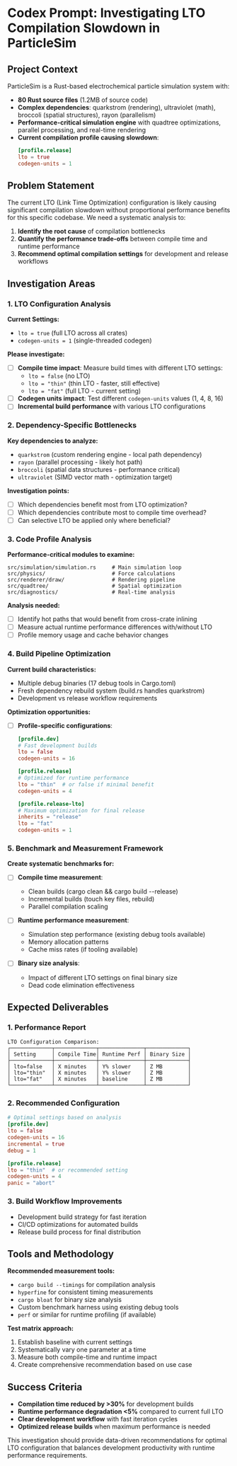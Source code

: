 # Codex Prompt: Investigating LTO Compilation Slowdown in ParticleSim

## Project Context
ParticleSim is a Rust-based electrochemical particle simulation system with:
- **80 Rust source files** (1.2MB of source code)
- **Complex dependencies**: quarkstrom (rendering), ultraviolet (math), broccoli (spatial structures), rayon (parallelism)
- **Performance-critical simulation engine** with quadtree optimizations, parallel processing, and real-time rendering
- **Current compilation profile causing slowdown**:
  ```toml
  [profile.release]
  lto = true
  codegen-units = 1
  ```

## Problem Statement
The current LTO (Link Time Optimization) configuration is likely causing significant compilation slowdown without proportional performance benefits for this specific codebase. We need a systematic analysis to:

1. **Identify the root cause** of compilation bottlenecks
2. **Quantify the performance trade-offs** between compile time and runtime performance  
3. **Recommend optimal compilation settings** for development and release workflows

## Investigation Areas

### 1. LTO Configuration Analysis
**Current Settings:**
- `lto = true` (full LTO across all crates)
- `codegen-units = 1` (single-threaded codegen)

**Please investigate:**
- [ ] **Compile time impact**: Measure build times with different LTO settings:
  - `lto = false` (no LTO)
  - `lto = "thin"` (thin LTO - faster, still effective)
  - `lto = "fat"` (full LTO - current setting)
- [ ] **Codegen units impact**: Test different `codegen-units` values (1, 4, 8, 16)
- [ ] **Incremental build performance** with various LTO configurations

### 2. Dependency-Specific Bottlenecks
**Key dependencies to analyze:**
- `quarkstrom` (custom rendering engine - local path dependency)
- `rayon` (parallel processing - likely hot path)  
- `broccoli` (spatial data structures - performance critical)
- `ultraviolet` (SIMD vector math - optimization target)

**Investigation points:**
- [ ] Which dependencies benefit most from LTO optimization?
- [ ] Which dependencies contribute most to compile time overhead?
- [ ] Can selective LTO be applied only where beneficial?

### 3. Code Profile Analysis
**Performance-critical modules to examine:**
```
src/simulation/simulation.rs     # Main simulation loop
src/physics/                     # Force calculations  
src/renderer/draw/               # Rendering pipeline
src/quadtree/                    # Spatial optimization
src/diagnostics/                 # Real-time analysis
```

**Analysis needed:**
- [ ] Identify hot paths that would benefit from cross-crate inlining
- [ ] Measure actual runtime performance differences with/without LTO
- [ ] Profile memory usage and cache behavior changes

### 4. Build Pipeline Optimization
**Current build characteristics:**
- Multiple debug binaries (17 debug tools in Cargo.toml)
- Fresh dependency rebuild system (build.rs handles quarkstrom)
- Development vs release workflow requirements

**Optimization opportunities:**
- [ ] **Profile-specific configurations**:
  ```toml
  [profile.dev]
  # Fast development builds
  lto = false
  codegen-units = 16
  
  [profile.release]  
  # Optimized for runtime performance
  lto = "thin"  # or false if minimal benefit
  codegen-units = 4
  
  [profile.release-lto]
  # Maximum optimization for final release
  inherits = "release"
  lto = "fat"
  codegen-units = 1
  ```

### 5. Benchmark and Measurement Framework
**Create systematic benchmarks for:**
- [ ] **Compile time measurement**:
  - Clean builds (cargo clean && cargo build --release)
  - Incremental builds (touch key files, rebuild)
  - Parallel compilation scaling
  
- [ ] **Runtime performance measurement**:
  - Simulation step performance (existing debug tools available)
  - Memory allocation patterns
  - Cache miss rates (if tooling available)

- [ ] **Binary size analysis**:
  - Impact of different LTO settings on final binary size
  - Dead code elimination effectiveness

## Expected Deliverables

### 1. Performance Report
```
LTO Configuration Comparison:
┌─────────────┬─────────────┬──────────────┬─────────────┐
│ Setting     │ Compile Time│ Runtime Perf │ Binary Size │
├─────────────┼─────────────┼──────────────┼─────────────┤
│ lto=false   │ X minutes   │ Y% slower    │ Z MB        │
│ lto="thin"  │ X minutes   │ Y% slower    │ Z MB        │  
│ lto="fat"   │ X minutes   │ baseline     │ Z MB        │
└─────────────┴─────────────┴──────────────┴─────────────┘
```

### 2. Recommended Configuration
```toml
# Optimal settings based on analysis
[profile.dev]
lto = false
codegen-units = 16
incremental = true
debug = 1

[profile.release]  
lto = "thin"  # or recommended setting
codegen-units = 4
panic = "abort"
```

### 3. Build Workflow Improvements
- Development build strategy for fast iteration
- CI/CD optimizations for automated builds
- Release build process for final distribution

## Tools and Methodology

**Recommended measurement tools:**
- `cargo build --timings` for compilation analysis
- `hyperfine` for consistent timing measurements  
- `cargo bloat` for binary size analysis
- Custom benchmark harness using existing debug tools
- `perf` or similar for runtime profiling (if available)

**Test matrix approach:**
1. Establish baseline with current settings
2. Systematically vary one parameter at a time
3. Measure both compile-time and runtime impact
4. Create comprehensive recommendation based on use case

## Success Criteria
- **Compilation time reduced by >30%** for development builds
- **Runtime performance degradation <5%** compared to current full LTO
- **Clear development workflow** with fast iteration cycles
- **Optimized release builds** when maximum performance is needed

This investigation should provide data-driven recommendations for optimal LTO configuration that balances development productivity with runtime performance requirements.